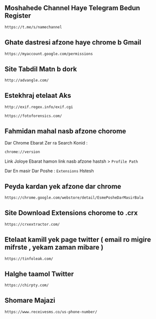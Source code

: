 ## Moshahede Channel Haye Telegram Bedun Register

```bash
https://t.me/s/namechannel
```



## Ghate dastresi afzone haye chrome b Gmail

```bash
https://myaccount.google.com/permissions
```



## Site Tabdil Matn b dork

```bash
http://advangle.com/
```


## Estekhraj etelaat Aks

```bash
http://exif.regex.info/exif.cgi
```

```bash
https://fotoforensics.com/
```

## Fahmidan mahal nasb afzone chorome 

Dar Chrome Ebarat Zer ra Search Konid :

```bash
chrome://version
```
Link Joloye Ebarat hamon link nasb afzone hastsh >  `Profile Path`

Dar En masir Dar Poshe : `Extensions` Hstesh



## Peyda kardan yek afzone dar chrome

```bash
https://chrome.google.com/webstore/detail/EsmePosheDarMasirBala
```


## Site Download Extensions chorome to .crx

```bash
https://crxextractor.com/
```


## Etelaat kamill yek page twitter ( email ro migire mifrste , yekam zaman mibare )

```bash
https://tinfoleak.com/
```



## Halghe taamol Twitter

```bash
https://chirpty.com/
```


## Shomare Majazi

```bash
https://www.receivesms.co/us-phone-number/
```


